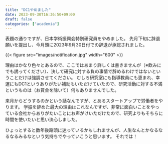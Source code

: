 ```yaml
---
title: "DC1やめました"
date: 2023-09-30T16:36:50+09:00
draft: false
categories: ["academia"]
---
```


表題の通りですが、日本学術振興会特別研究員をやめました。
先月下旬に辞退願いを提出し、今月頭に2023年9月30日付での辞退が承認されました。

{{< figure src="images/notification.jpg" width="600" >}}

理由はかなり色々とあるので、ここではあまり詳しくは書きませんが（※飲みにでも誘ってください）、決して研究に対する負の事情で辞めるわけではないということだけは強調させてください。
むしろ研究室にも指導教員にも恵まれ、幸運にもDC1というありがたい補助もいただけていたので、研究活動に対する不満というものは（お賃金を除いて）何もありませんでした。

来月からどうするのかという話なんですが、とあるスタートアップで労働者をやります。
学振を辞めた最大の理由はこれなんですが、非常に面白いことをやっている会社からありがたいことにお声がけいただけたので、研究よりもそちらに時間を使いたいと思い決心しました。

ひょっとすると数年後路頭に迷っているかもしれませんが、人生なんとかなるなるなるみるなという気持ちでやっていこうと思います。
それでは！
